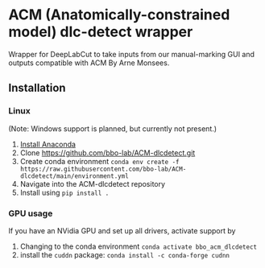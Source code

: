 # ACM (Anatomically-constrained model) dlc-detect wrapper
Wrapper for DeepLabCut to take inputs from our manual-marking GUI and outputs compatible with ACM
By Arne Monsees.

## Installation

### Linux
(Note: Windows support is planned, but currently not present.)

1. [Install Anaconda](https://docs.anaconda.com/anaconda/install/linux/)
2. Clone https://github.com/bbo-lab/ACM-dlcdetect.git
3. Create conda environment `conda env create -f https://raw.githubusercontent.com/bbo-lab/ACM-dlcdetect/main/environment.yml`
4. Navigate into the ACM-dlcdetect repository
5. Install using `pip install .`

### GPU usage
If you have an NVidia GPU and set up all drivers, activate support by

1. Changing to the conda environment `conda activate bbo_acm_dlcdetect`
2. install the `cuddn` package: `conda install -c conda-forge cudnn`
